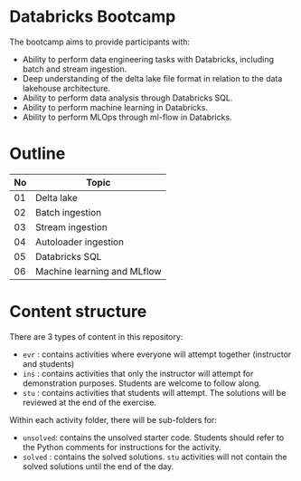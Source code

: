 # Databricks Bootcamp

The bootcamp aims to provide participants with: 

- Ability to perform data engineering tasks with Databricks, including batch and stream ingestion. 
- Deep understanding of the delta lake file format in relation to the data lakehouse architecture.  
- Ability to perform data analysis through Databricks SQL. 
- Ability to perform machine learning in Databricks. 
- Ability to perform MLOps through ml-flow in Databricks. 

# Outline

| No | Topic |
| -- | -- |
| 01 | Delta lake |
| 02 | Batch ingestion |
| 03 | Stream ingestion |
| 04 | Autoloader ingestion |
| 05 | Databricks SQL |
| 06 | Machine learning and MLflow | 


# Content structure

There are 3 types of content in this repository:

- `evr` : contains activities where everyone will attempt together (instructor and students)
- `ins` : contains activities that only the instructor will attempt for demonstration purposes. Students are welcome to follow along.
- `stu` : contains activities that students will attempt. The solutions will be reviewed at the end of the exercise.

Within each activity folder, there will be sub-folders for:

- `unsolved`: contains the unsolved starter code. Students should refer to the Python comments for instructions for the activity.
- `solved` : contains the solved solutions. `stu` activities will not contain the solved solutions until the end of the day.
